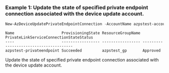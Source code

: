 ### Example 1: Update the state of specified private endpoint connection associated with the device update account.
```powershell
New-AzDeviceUpdatePrivateEndpointConnection -AccountName azpstest-account -Name azpstest-privateendpoint -ResourceGroupName azpstest_gp -PrivateLinkServiceConnectionStateDescription "Description: Approved" -PrivateLinkServiceConnectionStateStatus 'Approved'
```

```output
Name                     ProvisioningState ResourceGroupName PrivateLinkServiceConnectionStateStatus
----                     ----------------- ----------------- ---------------------------------------
azpstest-privateendpoint Succeeded         azpstest_gp       Approved
```

Update the state of specified private endpoint connection associated with the device update account.
